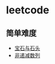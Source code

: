 # leetcode
## 简单难度
* [宝石与石头](https://github.com/woai3c/leetcode/blob/master/easy/gems-and-stones.md)
* [非递减数列](https://github.com/woai3c/leetcode/blob/master/easy/nondecreasing-sequence.md)
